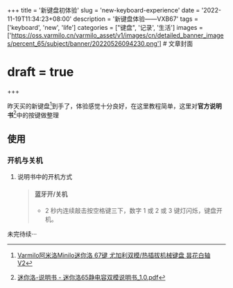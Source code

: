 +++
title = '新键盘初体验'
slug = 'new-keyboard-experience'
date = '2022-11-19T11:34:23+08:00' 
description = '新键盘体验——VXB67'
tags = ['keyboard', 'new', 'life']
categories = ["键盘", '记录', '生活']
images = ['https://oss.varmilo.cn/varmilo_asset/v1/images/cn/detailed_banner_images/percent_65/subject/banner/20220526094230.png'] # 文章封面
# draft = true
+++

昨天买的新键盘[^新键盘]到手了，体验感觉十分良好，在这里教程简单，这里对**官方说明书**[^官方说明书]中的按键做整理

[^官方说明书]: [迷你洛-说明书 - 迷你洛65静电容双模说明书_1.0.pdf](https://cn.varmilo.com/keyboardproscenium/generic/web/viewer.html?file=https://cn.varmilo.com/keyboardproscenium/upload/%E8%BF%B7%E4%BD%A0%E6%B4%9B65%E9%9D%99%E7%94%B5%E5%AE%B9%E5%8F%8C%E6%A8%A1%E8%AF%B4%E6%98%8E%E4%B9%A6_1.0.pdf "迷你洛65静电容双模说明书_1.0.pdf")
[^新键盘]: [Varmilo阿米洛Minilo迷你洛 67键 尤加利双模/热插拔机械键盘 昙花白轴 V2](https://cn.varmilo.com/keyboardproscenium/subject_product_detailed?subjectid=256 " A40A046D7A3A01A039")

<!-- 请开始撰写你的文章 -->

## 使用

### 开机与关机

1. 说明书中的开机方式

   > #### 蓝牙开/关机
   >
   > - 2 秒内连续敲击按空格键三下，数字 1 或 2 或 3 键灯闪烁，键盘开机。

未完待续···
<!--stackedit_data:
eyJoaXN0b3J5IjpbLTIzMTcwODc1M119
-->